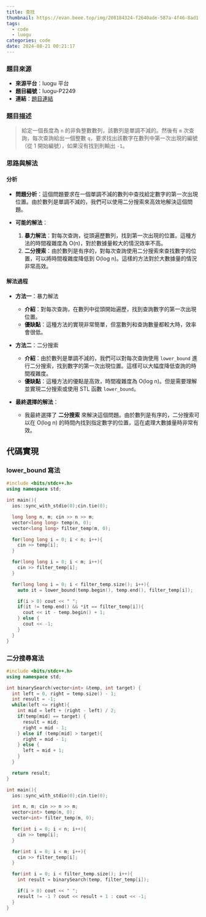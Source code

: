 ```yaml
---
title: 查找
thumbnail: https://evan.beee.top/img/208184324-f2640ade-587a-4f46-8ad1-7b4c1b31394f.png
tags:
  - code
  - luogu
categories: code
date: 2024-08-21 00:21:17
---
```

### 題目來源
- **來源平台**：luogu 平台
- **題目編號**：luogu-P2249
- **連結**：[題目連結](https://www.luogu.com.cn/problem/P2249)

### 題目描述
> 給定一個長度為 `n` 的非負整數數列，該數列是單調不減的。然後有 `m` 次查詢，每次查詢給出一個整數 `q`，要求找出該數字在數列中第一次出現的編號（從 1 開始編號），如果沒有找到則輸出 `-1`。

### 思路與解法

#### 分析
- **問題分析**：這個問題要求在一個單調不減的數列中查找給定數字的第一次出現位置。由於數列是單調不減的，我們可以使用二分搜索來高效地解決這個問題。

- **可能的解法**：
  1. **暴力解法**：對每次查詢，從頭遍歷數列，找到第一次出現的位置。這種方法的時間複雜度為 O(n)，對於數據量較大的情況效率不高。
  2. **二分搜索**：由於數列是有序的，對每次查詢使用二分搜索來查找數字的位置，可以將時間複雜度降低到 O(log n)。這樣的方法對於大數據量的情況非常高效。

#### 解法過程

- **方法一**：暴力解法
  - **介紹**：對每次查詢，在數列中從頭開始遍歷，找到查詢數字的第一次出現位置。
  - **優缺點**：這種方法的實現非常簡單，但當數列和查詢數量都較大時，效率會很低。

- **方法二**：二分搜索
  - **介紹**：由於數列是單調不減的，我們可以對每次查詢使用 `lower_bound` 進行二分搜索，找到數字的第一次出現位置。這樣可以大幅度降低查詢的時間複雜度。
  - **優缺點**：這種方法的優點是高效，時間複雜度為 O(log n)。但是需要理解並實現二分搜索或使用 STL 函數 `lower_bound`。

- **最終選擇的解法**：
  - 我最終選擇了 **二分搜索** 來解決這個問題。由於數列是有序的，二分搜索可以在 O(log n) 的時間內找到指定數字的位置，這在處理大數據量時非常有效。

## 代碼實現

### lower_bound 寫法
```cpp
#include <bits/stdc++.h>
using namespace std;

int main(){
  ios::sync_with_stdio(0);cin.tie(0);

  long long n, m; cin >> n >> m;
  vector<long long> temp(n, 0);
  vector<long long> filter_temp(m, 0);

  for(long long i = 0; i < n; i++){
    cin >> temp[i];
  }

  for(long long i = 0; i < m; i++){
    cin >> filter_temp[i];
  }

  for(long long i = 0; i < filter_temp.size(); i++){
    auto it = lower_bound(temp.begin(), temp.end(), filter_temp[i]);

    if(i > 0) cout << " ";
    if(it != temp.end() && *it == filter_temp[i]){
      cout << it - temp.begin() + 1;
    } else {
      cout << -1;
    }
  }
}
```
### 二分搜尋寫法
```cpp
#include <bits/stdc++.h>
using namespace std;

int binarySearch(vector<int> &temp, int target) {
  int left = 0, right = temp.size() - 1;
  int result = -1;
  while(left <= right){
    int mid = left + (right - left) / 2;
    if(temp[mid] == target) {
      result = mid;
      right = mid - 1;
    } else if (temp[mid] > target){
      right = mid - 1;
    } else {
      left = mid + 1;
    }
  }

  return result;
}

int main(){
  ios::sync_with_stdio(0);cin.tie(0);

  int n, m; cin >> n >> m;
  vector<int> temp(n, 0);
  vector<int> filter_temp(m, 0);

  for(int i = 0; i < n; i++){
    cin >> temp[i];
  }

  for(int i = 0; i < m; i++){
    cin >> filter_temp[i];
  }

  for(int i = 0; i < filter_temp.size(); i++){
    int result = binarySearch(temp, filter_temp[i]);

    if(i > 0) cout << " ";
    result != -1 ? cout << result + 1 : cout << -1;
  }
}
```

